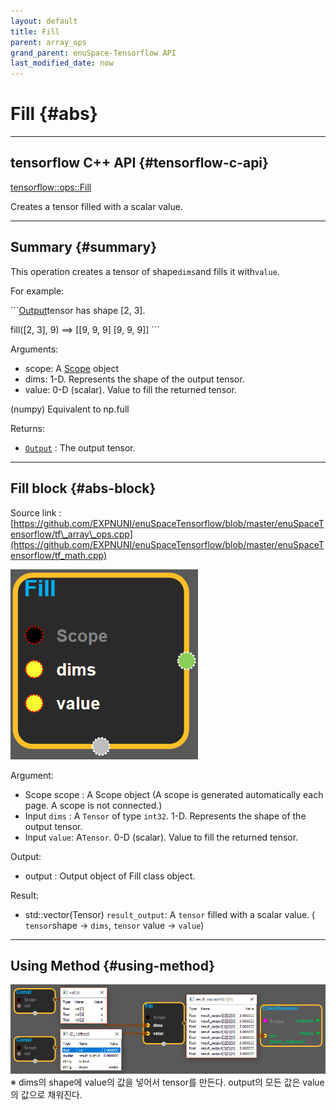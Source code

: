 ```yaml
--- 
layout: default 
title: Fill 
parent: array_ops 
grand_parent: enuSpace-Tensorflow API 
last_modified_date: now 
--- 
```


# Fill {#abs}

---

## tensorflow C++ API {#tensorflow-c-api}

[tensorflow::ops::Fill](https://www.tensorflow.org/api_docs/cc/class/tensorflow/ops/fill.html)

Creates a tensor filled with a scalar value.

---

## Summary {#summary}

This operation creates a tensor of shape`dims`and fills it with`value`.

For example:

\`\`\`[Output](https://www.tensorflow.org/api_docs/cc/class/tensorflow/output.html#classtensorflow_1_1_output)tensor has shape \[2, 3\].

fill\(\[2, 3\], 9\) ==&gt; \[\[9, 9, 9\] \[9, 9, 9\]\] \`\`\`

Arguments:

* scope: A [Scope](https://www.tensorflow.org/api_docs/cc/class/tensorflow/scope.html#classtensorflow_1_1_scope) object
* dims: 1-D. Represents the shape of the output tensor.
* value: 0-D \(scalar\). Value to fill the returned tensor.

\(numpy\) Equivalent to np.full

Returns:

* [`Output`](https://www.tensorflow.org/api_docs/cc/class/tensorflow/output.html#classtensorflow_1_1_output) : The output tensor.

---

## Fill block {#abs-block}

Source link :[https://github.com/EXPNUNI/enuSpaceTensorflow/blob/master/enuSpaceTensorflow/tf\_array\_ops.cpp](https://github.com/EXPNUNI/enuSpaceTensorflow/blob/master/enuSpaceTensorflow/tf_math.cpp)

![](./assets/array_ops/fill1.png)

Argument:

* Scope scope : A Scope object \(A scope is generated automatically each page. A scope is not connected.\)
* Input `dims` : A `Tensor` of type `int32`. 1-D. Represents the shape of the output tensor.
* Input `value`: A`Tensor`. 0-D \(scalar\). Value to fill the returned tensor.

Output:

* output : Output object of Fill class object.

Result:

* std::vector\(Tensor\) `result_output`: A `tensor` filled with a scalar value. \( `tensor`shape -&gt; `dims`, `tensor` value -&gt; `value`\)

---

## Using Method {#using-method}

![](./assets/array_ops/fill2.png)※ dims의 shape에 value의 값을 넣어서 tensor를 만든다. output의 모든 값은 value의 값으로 채워진다.

